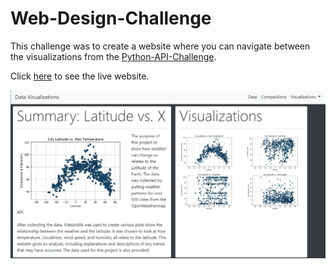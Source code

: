 # Web-Design-Challenge
This challenge was to create a website where you can navigate between the visualizations from the [Python-API-Challenge]( https://github.com/gfstuhr/Python-api-challenge). 

Click [here]( https://gfstuhr.github.io/Web-Design-Challenge.github.io/) to see the live website.

![capture.png](capture.png)
